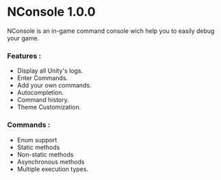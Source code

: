 # NConsole 1.0.0

NConsole is an in-game command console wich help you to easily debug your game.

### Features : 
* Display all Unity's logs.
* Enter Commands.
* Add your own commands.
* Autocompletion.
* Command history.
* Theme Customization.

### Commands : 
* Enum support
* Static methods
* Non-static methods
* Asynchronous methods
* Multiple execution types.